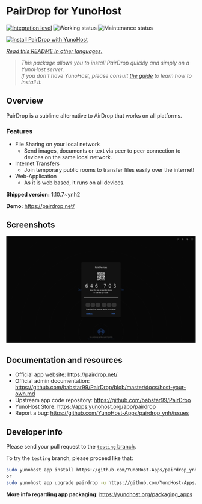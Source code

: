 <!--
N.B.: This README was automatically generated by <https://github.com/YunoHost/apps/tree/master/tools/readme_generator>
It shall NOT be edited by hand.
-->

# PairDrop for YunoHost

[![Integration level](https://dash.yunohost.org/integration/pairdrop.svg)](https://dash.yunohost.org/appci/app/pairdrop) ![Working status](https://ci-apps.yunohost.org/ci/badges/pairdrop.status.svg) ![Maintenance status](https://ci-apps.yunohost.org/ci/badges/pairdrop.maintain.svg)

[![Install PairDrop with YunoHost](https://install-app.yunohost.org/install-with-yunohost.svg)](https://install-app.yunohost.org/?app=pairdrop)

*[Read this README in other languages.](./ALL_README.md)*

> *This package allows you to install PairDrop quickly and simply on a YunoHost server.*  
> *If you don't have YunoHost, please consult [the guide](https://yunohost.org/install) to learn how to install it.*

## Overview

PairDrop is a sublime alternative to AirDrop that works on all platforms.

### Features

- File Sharing on your local network
	- Send images, documents or text via peer to peer connection to devices on the same local network.
- Internet Transfers
	- Join temporary public rooms to transfer files easily over the internet!
- Web-Application
	- As it is web based, it runs on all devices.


**Shipped version:** 1.10.7~ynh2

**Demo:** <https://pairdrop.net/>

## Screenshots

![Screenshot of PairDrop](./doc/screenshots/pairdrop_screenshot_desktop.png)

## Documentation and resources

- Official app website: <https://pairdrop.net/>
- Official admin documentation: <https://github.com/babstar99/PairDrop/blob/master/docs/host-your-own.md>
- Upstream app code repository: <https://github.com/babstar99/PairDrop>
- YunoHost Store: <https://apps.yunohost.org/app/pairdrop>
- Report a bug: <https://github.com/YunoHost-Apps/pairdrop_ynh/issues>

## Developer info

Please send your pull request to the [`testing` branch](https://github.com/YunoHost-Apps/pairdrop_ynh/tree/testing).

To try the `testing` branch, please proceed like that:

```bash
sudo yunohost app install https://github.com/YunoHost-Apps/pairdrop_ynh/tree/testing --debug
or
sudo yunohost app upgrade pairdrop -u https://github.com/YunoHost-Apps/pairdrop_ynh/tree/testing --debug
```

**More info regarding app packaging:** <https://yunohost.org/packaging_apps>
